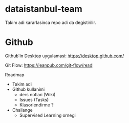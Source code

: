 # dataistanbul-team
Takim adi kararlasinca repo adi da degistirilir.

# Github
Github'in Desktop uygulamasi: https://desktop.github.com/  

Git Flow: https://leanpub.com/git-flow/read  

Roadmap
- Takim adi
- Github kullanimi
  - ders notlari (Wiki)
  - Issues (Tasks)
  - Klasorlendirme ?
- Challange
  - Supervised Learning ornegi
